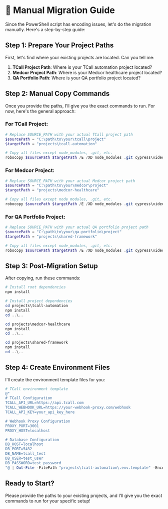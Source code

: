# 🚀 Manual Migration Guide

Since the PowerShell script has encoding issues, let's do the migration manually. Here's a step-by-step guide:

## Step 1: Prepare Your Project Paths

First, let's find where your existing projects are located. Can you tell me:

1. **TCall Project Path**: Where is your TCall automation project located?
2. **Medcor Project Path**: Where is your Medcor healthcare project located?  
3. **QA Portfolio Path**: Where is your QA portfolio project located?

## Step 2: Manual Copy Commands

Once you provide the paths, I'll give you the exact commands to run. For now, here's the general approach:

### For TCall Project:
```powershell
# Replace SOURCE_PATH with your actual TCall project path
$sourcePath = "C:\path\to\your\tcall\project"
$targetPath = "projects\tcall-automation"

# Copy all files except node_modules, .git, etc.
robocopy $sourcePath $targetPath /E /XD node_modules .git cypress\videos cypress\screenshots cypress\results coverage dist
```

### For Medcor Project:
```powershell
# Replace SOURCE_PATH with your actual Medcor project path
$sourcePath = "C:\path\to\your\medcor\project"
$targetPath = "projects\medcor-healthcare"

# Copy all files except node_modules, .git, etc.
robocopy $sourcePath $targetPath /E /XD node_modules .git cypress\videos cypress\screenshots cypress\results coverage dist
```

### For QA Portfolio Project:
```powershell
# Replace SOURCE_PATH with your actual QA portfolio project path
$sourcePath = "C:\path\to\your\qa-portfolio\project"
$targetPath = "projects\shared-framework"

# Copy all files except node_modules, .git, etc.
robocopy $sourcePath $targetPath /E /XD node_modules .git cypress\videos cypress\screenshots cypress\results coverage dist
```

## Step 3: Post-Migration Setup

After copying, run these commands:

```powershell
# Install root dependencies
npm install

# Install project dependencies
cd projects\tcall-automation
npm install
cd ..\..

cd projects\medcor-healthcare  
npm install
cd ..\..

cd projects\shared-framework
npm install
cd ..\..
```

## Step 4: Create Environment Files

I'll create the environment template files for you:

```powershell
# TCall environment template
@"
# TCall Configuration
TCALL_API_URL=https://api.tcall.com
TCALL_WEBHOOK_URL=https://your-webhook-proxy.com/webhook
TCALL_API_KEY=your_api_key_here

# Webhook Proxy Configuration
PROXY_PORT=3001
PROXY_HOST=localhost

# Database Configuration
DB_HOST=localhost
DB_PORT=5432
DB_NAME=tcall_test
DB_USER=test_user
DB_PASSWORD=test_password
"@ | Out-File -FilePath "projects\tcall-automation\.env.template" -Encoding UTF8
```

## Ready to Start?

Please provide the paths to your existing projects, and I'll give you the exact commands to run for your specific setup!
